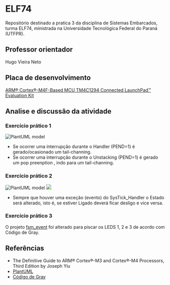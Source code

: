 # ELF74

Repositório destinado a pratica 3 da disciplina de Sistemas Embarcados, turma ELF74, ministrada na Universidade Tecnológica Federal do Paraná (UTFPR). 

## Professor orientador

Hugo Vieira Neto

## Placa de desenvolvimento

[ARM® Cortex®-M4F-Based MCU TM4C1294 Connected LaunchPad™ Evaluation Kit](https://www.ti.com/tool/EK-TM4C1294XL)

## Analise e discussão da atividade
### Exercício prático 1

![PlantUML model ](http://www.plantuml.com/plantuml/png/LO_H2e9G38RlznIx3dm1eP18A2Y9D0YYYqDRUaYdx4oYjqz8fQx-iV_ZOqk2ERM-gQ7onCXDPsya3dVrdVbMuBguOHIjiAYK7S4tS5vW76Dss1tJR9EdnTAqvvcXzYK3c9jxUYbXJ8pKbvKDnTO9rQpuPtYuEZ1CrUGuInWjy_Hx0wulk3z1maB3Any0)

 - Se ocorrer uma interrupção durante o Handler (PEND=1) é gerado/ocasionado um tail-channing.
 - Se ocorrer uma interrupção durante o Unstacking (PEND=1) é gerado um pop preenption , indo para  um tail-channing.

### Exercício prático 2
![PlantUML model ](http://www.plantuml.com/plantuml/png/SoWkIImgAStDuOhMYbNGrRLJyCbCJqp9vmAAbwH2EGfM2ZwkBeOAjWg6N5mG8R1IbzJY79W2rxBKl99yXUZWokAGpEJiU8_4l9ISrA9OY448fGYp3BYuuA8GcmcQnUMGcfS2T2m0)
![](http://www.plantuml.com/plantuml/png/SoWkIImgAStDuKhDAyrLS0LoK_AhkHGKN5ABSpBJWHmWsmV2gELoICrB0Qe50000)

- Sempre que houver uma exceção (evento) do SysTick_Handler o Estado será alterado, isto é, se estiver Ligado deverá ficar desligo e vice versa.

### Exercício prático 3
O projeto [fsm_event](https://github.com/inafucoAugusto/ELF74/tree/main/Projects/fsm_state) foi alterado para piscar os LEDS 1, 2 e 3 de acordo com Código de Gray.

## Referências
- The Definitive Guide to ARM® Cortex®-M3 and Cortex®-M4 Processors, Third Edition by Joseph Yiu
- [PlantUML](https://plantuml.com/)
- [Código de Gray](https://nets-nuts.com.br/em-computacao-e-logica-digital-como-funciona-o-codigo-gray-e-qual-e-a-sua-aplicacao/)